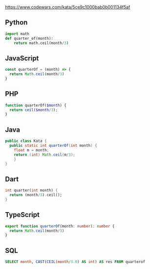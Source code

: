 https://www.codewars.com/kata/5ce9c1000bab0b001134f5af

## Python
```python
import math
def quarter_of(month):
    return math.ceil(month/3)
```

## JavaScript
```js
const quarterOf = (month) => {
  return Math.ceil(month/3)
}
```

## PHP
```php
function quarterOf($month) {
  return ceil($month/3);
}
```

## Java
```java
public class Kata {
  public static int quarterOf(int month) {
    float m = month;
    return (int) Math.ceil(m/3);
    }
}
```

## Dart
```dart
int quarter(int month) {
  return (month/3).ceil();
}
```

## TypeScript
```ts
export function quarterOf(month: number): number {
  return Math.ceil(month/3)
}
```

## SQL
```sql
SELECT month, CAST(CEIL(month/3.0) AS int) AS res FROM quarterof
```